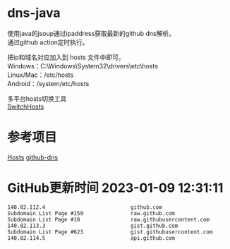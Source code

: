# dns-java

使用java的jsoup通过ipaddress获取最新的github dns解析。  
通过github action定时执行。

把ip和域名对应加入到 hosts 文件中即可。  
Windows：C:\Windows\System32\drivers\etc\hosts  
Linux/Mac：/etc/hosts  
Android：/system/etc/hosts  

多平台hosts切换工具  
[SwitchHosts](https://github.com/oldj/SwitchHosts)

# 参考项目

[Hosts](https://github.com/JohyC/Hosts)
[github-dns](https://gitee.com/AutismSuperman/github-dns)

# GitHub更新时间 2023-01-09 12:31:11
```
140.82.112.4                           github.com
Subdomain List Page #159               raw.github.com
Subdomain List Page #10                raw.githubusercontent.com
140.82.113.3                           gist.github.com
Subdomain List Page #623               gist.githubusercontent.com
140.82.114.5                           api.github.com
```